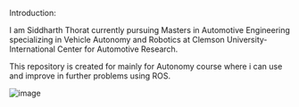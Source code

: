 Introduction:

I am Siddharth Thorat currently pursuing Masters in Automotive Engineering specializing in Vehicle Autonomy and Robotics at Clemson University-International Center for Automotive Research. 

This repository is created for mainly for Autonomy course where i can use and improve in further problems using ROS.

![image](https://user-images.githubusercontent.com/93834678/202920074-59b3460c-70b9-4440-875d-49d09fcf62bd.png)
